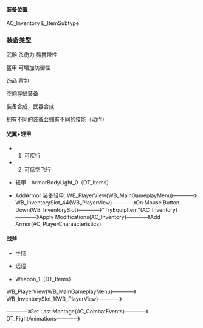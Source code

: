 #### 装备位置
AC_Inventory
E_ItemSubtype

### 装备类型

武器
杀伤力
易携带性

盔甲
可增加防御性

饰品
背包

空间存储装备


装备合成，武器合成

拥有不同的装备会拥有不同的技能（动作）

#### 光翼+轻甲

* 1.  可疾行

* 2.  可低空飞行

* 轻甲：ArmorBodyLight_0（DT_Items）

* AddArmor 装备轻甲:    WB_PlayerView(WB_MainGameplayMenu)————》WB_InventorySlot_44(WB_PlayerView)————》On Mouse Button Down(WB_InventorySlot)————》"TryEquipItem"(AC_Inventory)————》Apply Modifications(AC_Inventory)————》Add Armor(AC_PlayerCharaacteristics)


#### 战斧

* 手持

* 远程


* Weapon_1（DT_Items）

 WB_PlayerView(WB_MainGameplayMenu)————》WB_InventorySlot_1(WB_PlayerView)————》
 
 
————》Get Last Montage(AC_CombatEvents)————》 DT_FightAnimations————》
